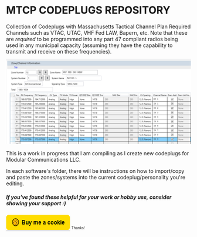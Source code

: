 # MTCP CODEPLUGS REPOSITORY
 Collection of Codeplugs with Massachusetts Tactical Channel Plan Required Channels such as VTAC, UTAC, VHF Fed LAW, Bapern, etc. Note that these are *required* to be programmed into any part 47 compliant radios being used in any municipal capacity (assuming they have the capability to transmit and receive on these frequencies).

 ![alt text](image.png)

This is a work in progress that I am compiling as I create new codeplugs for Modular Communications LLC.

In each software's folder, there will be instructions on how to import/copy and paste the zones/systems into the current codeplug/personality you're editing.
<br>

##### If you've found these helpful for your work or hobby use, consider showing your support :)
<a href="https://www.buymeacoffee.com/devmanlucas" target="_blank"><img src="buymeacookie.png" alt="Buy Me A Cookie" style="height: 41px !important;width: 174px !important;box-shadow: 0px 3px 2px 0px rgba(190, 190, 190, 0.5) !important;-webkit-box-shadow: 0px 3px 2px 0px rgba(190, 190, 190, 0.5) !important;" ></a>
<sup><sub>Thanks!</sub></sup>